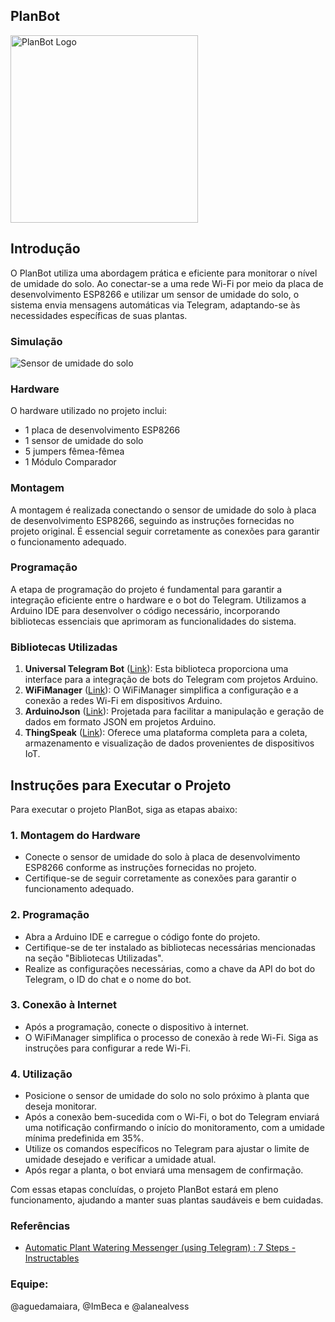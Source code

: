 ## PlanBot

<img src="https://iron-canidae-085.notion.site/image/https%3A%2F%2Fprod-files-secure.s3.us-west-2.amazonaws.com%2F4f850864-337d-474c-a85f-f61228b0ba02%2Ffecc543f-f60b-4614-8d46-9bf89ccfd7a2%2FPlanBot_logo.png?table=block&id=ca427296-f71f-401c-b692-ef2ff28a89bd&spaceId=4f850864-337d-474c-a85f-f61228b0ba02&width=580&userId=&cache=v2" alt="PlanBot Logo" width="300">

## Introdução

O PlanBot utiliza uma abordagem prática e eficiente para monitorar o nível de umidade do solo. Ao conectar-se a uma rede Wi-Fi por meio da placa de desenvolvimento ESP8266 e utilizar um sensor de umidade do solo, o sistema envia mensagens automáticas via Telegram, adaptando-se às necessidades específicas de suas plantas.


### Simulação

![Sensor de umidade do solo](https://external-content.duckduckgo.com/iu/?u=https%3A%2F%2Fhttp2.mlstatic.com%2Fsensor-de-umidade-do-solo-higrmetro-ideal-arduino-pic-D_NQ_NP_614225-MLB25397788356_022017-O.jpg&f=1&nofb=1&ipt=a36d7e7c4b903e7511e0b25af83e905cda7aa8144b2e00d45eb4248e1f50a787&ipo=images)

### Hardware

O hardware utilizado no projeto inclui:

- 1 placa de desenvolvimento ESP8266
- 1 sensor de umidade do solo
- 5 jumpers fêmea-fêmea
- 1 Módulo Comparador

### Montagem

A montagem é realizada conectando o sensor de umidade do solo à placa de desenvolvimento ESP8266, seguindo as instruções fornecidas no projeto original. É essencial seguir corretamente as conexões para garantir o funcionamento adequado.

### Programação

A etapa de programação do projeto é fundamental para garantir a integração eficiente entre o hardware e o bot do Telegram. Utilizamos a Arduino IDE para desenvolver o código necessário, incorporando bibliotecas essenciais que aprimoram as funcionalidades do sistema.

### Bibliotecas Utilizadas

1. **Universal Telegram Bot** ([Link](https://github.com/witnessmenow/Universal-Arduino-Telegram-Bot)): Esta biblioteca proporciona uma interface para a integração de bots do Telegram com projetos Arduino.
2. **WiFiManager** ([Link](https://github.com/tzapu/WiFiManager)): O WiFiManager simplifica a configuração e a conexão a redes Wi-Fi em dispositivos Arduino.
3. **ArduinoJson** ([Link](https://github.com/bblanchon/ArduinoJson)): Projetada para facilitar a manipulação e geração de dados em formato JSON em projetos Arduino.
4. **ThingSpeak** ([Link](https://thingspeak.com/)): Oferece uma plataforma completa para a coleta, armazenamento e visualização de dados provenientes de dispositivos IoT.

## Instruções para Executar o Projeto

Para executar o projeto PlanBot, siga as etapas abaixo:

### 1. Montagem do Hardware

- Conecte o sensor de umidade do solo à placa de desenvolvimento ESP8266 conforme as instruções fornecidas no projeto.
- Certifique-se de seguir corretamente as conexões para garantir o funcionamento adequado.

### 2. Programação

- Abra a Arduino IDE e carregue o código fonte do projeto.
- Certifique-se de ter instalado as bibliotecas necessárias mencionadas na seção "Bibliotecas Utilizadas".
- Realize as configurações necessárias, como a chave da API do bot do Telegram, o ID do chat e o nome do bot.

### 3. Conexão à Internet

- Após a programação, conecte o dispositivo à internet.
- O WiFiManager simplifica o processo de conexão à rede Wi-Fi. Siga as instruções para configurar a rede Wi-Fi.

### 4. Utilização

- Posicione o sensor de umidade do solo no solo próximo à planta que deseja monitorar.
- Após a conexão bem-sucedida com o Wi-Fi, o bot do Telegram enviará uma notificação confirmando o início do monitoramento, com a umidade mínima predefinida em 35%.
- Utilize os comandos específicos no Telegram para ajustar o limite de umidade desejado e verificar a umidade atual.
- Após regar a planta, o bot enviará uma mensagem de confirmação.

Com essas etapas concluídas, o projeto PlanBot estará em pleno funcionamento, ajudando a manter suas plantas saudáveis e bem cuidadas.


### Referências

- [Automatic Plant Watering Messenger (using Telegram) : 7 Steps - Instructables](https://www.instructables.com/Automatic-Plant-Watering-Messenger-using-Telegram/)

### Equipe: 
@aguedamaiara, @ImBeca e @alanealvess 

